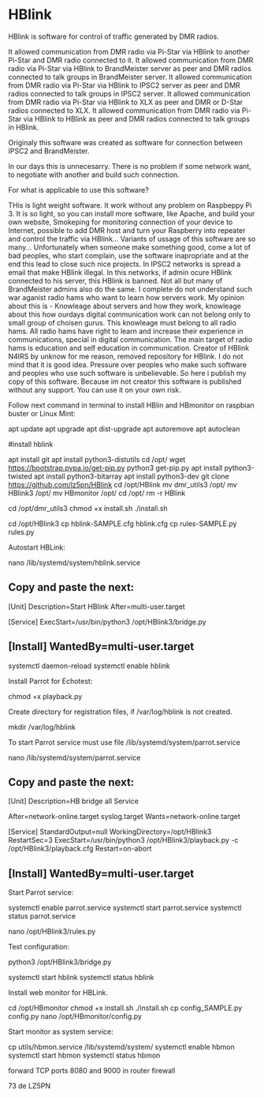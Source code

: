 # HBlink

HBlink is software for control of traffic generated by DMR radios.

It allowed communication from DMR radio via Pi-Star via HBlink to another Pi-Star and DMR radio connected to it.
It allowed communication from DMR radio via Pi-Star via HBlink to BrandMeister server as peer and DMR radios connected to talk groups in BrandMeister server.
It allowed communication from DMR radio via Pi-Star via HBlink to IPSC2 server as peer and DMR radios connected to talk groups in IPSC2 server.
It allowed communication from DMR radio via Pi-Star via HBlink to XLX as peer and DMR or D-Star radios connected to XLX.
It allowed communication from DMR radio via Pi-Star via HBlink to HBlink as peer and DMR radios connected to talk groups in HBlink.

Originaly this software was created as software for connection between IPSC2 and BrandMeister.

In our days this is unnecesarry. There is no problem if some network want, to negotiate with another and build such connection.

For what is applicable to use this software?

THis is light weight software. It work without any problem on Raspbeppy Pi 3. It is so light, so you can install more software, like Apache, and build your own website, Smokeping for monitoring connection of your device to Internet, possible to add DMR host and turn your Raspberry into repeater and control the traffic via HBlink... 
Variants of ussage of this software are so many...
Unfortunately when someone make something good, come a lot of bad peoples, who start complain, use the software inapropriate and at the end this lead to close such nice projects.
In IPSC2 networks is spread a email that make HBlink illegal. In this networks, if admin ocure HBlink connected to his server, this HBlink is banned. Not all but many of BrandMeister admins also do the same.
I complete do not understand such war aganist radio hams who want to learn how servers work.
My opinion about this is - Knowleage about servers and how they work, knowleage about this how ourdays digital communication work can not belong only to small group of choisen gurus. This knowleage must belong to all radio hams. All radio hams have right to learn and increase their experience in communications, special in digital communication.
The main target of radio hams is education and self education in communication.
Creator of HBlink N4IRS by unknow for me reason, removed repository for HBlink.
I do not mind that it is good idea.
Pressure over peoples who make such software and peoples who use such software is unbelievable. 
So here i publish my copy of this software.
Because im not creator this software is published without any support. You can use it on your own risk.

Follow next command in terminal to install HBlin and HBmonitor on raspbian buster or Linux Mint:

apt update
apt upgrade
apt dist-upgrade
apt autoremove
apt autoclean

#install hblink

apt install git
apt install python3-distutils
cd /opt/
wget https://bootstrap.pypa.io/get-pip.py
python3 get-pip.py
apt install python3-twisted
apt install python3-bitarray
apt install python3-dev
git clone https://github.com/lz5pn/HBlink
cd /opt/HBlink
mv dmr_utils3 /opt/
mv HBlink3 /opt/
mv HBmonitor /opt/
cd /opt/
rm -r HBlink

cd /opt/dmr_utils3
chmod +x install.sh
./install.sh

cd /opt/HBlink3
cp hblink-SAMPLE.cfg hblink.cfg
cp rules-SAMPLE.py rules.py

Autostart HBLink:

nano /lib/systemd/system/hblink.service

Copy and paste the next:
------------------------------------------------------------------------------------------------------------------------
[Unit]
Description=Start HBlink
After=multi-user.target

[Service]
ExecStart=/usr/bin/python3 /opt/HBlink3/bridge.py

[Install]
WantedBy=multi-user.target
------------------------------------------------------------------------------------------------------------------------

systemctl daemon-reload
systemctl enable hblink


Install Parrot for Echotest:

chmod +x playback.py


Create directory for registration files, if /var/log/hblink is not created.

mkdir /var/log/hblink

To start Parrot service must use file /lib/systemd/system/parrot.service 

nano /lib/systemd/system/parrot.service

Copy and paste the next:
------------------------------------------------------------------------------------------------------------------------
[Unit]
Description=HB bridge all Service

After=network-online.target syslog.target
Wants=network-online.target

[Service]
StandardOutput=null
WorkingDirectory=/opt/HBlink3
RestartSec=3
ExecStart=/usr/bin/python3 /opt/HBlink3/playback.py -c /opt/HBlink3/playback.cfg
Restart=on-abort

[Install]
WantedBy=multi-user.target
------------------------------------------------------------------------------------------------------------------------

Start Parrot service:

systemctl enable parrot.service
systemctl start parrot.service
systemctl status parrot.service

nano /opt/HBlink3/rules.py

Test configuration:

python3 /opt/HBlink3/bridge.py

systemctl start hblink
systemctl status hblink

Install web monitor for HBLink.

cd /opt/HBmonitor
chmod +x install.sh
./install.sh
cp config_SAMPLE.py config.py
nano /opt/HBmonitor/config.py

Start monitor as system service:

cp utils/hbmon.service /lib/systemd/system/
systemctl enable hbmon
systemctl start hbmon
systemctl status hbmon

forward TCP ports 8080 and 9000 in router firewall


73 de LZ5PN
